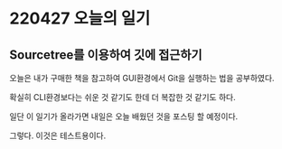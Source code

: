 # 220427 오늘의 일기

## Sourcetree를 이용하여 깃에 접근하기

오늘은 내가 구매한 책을 참고하여 GUI환경에서 Git을 실행하는 법을 공부하였다.

확실히 CLI환경보다는 쉬운 것 같기도 한데 더 복잡한 것 같기도 하다.

일단 이 일기가 올라가면 내일은 오늘 배웠던 것을 포스팅 할 예정이다.

그렇다. 이것은 테스트용이다.
